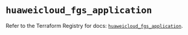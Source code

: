 # `huaweicloud_fgs_application`

Refer to the Terraform Registry for docs: [`huaweicloud_fgs_application`](https://registry.terraform.io/providers/huaweicloud/huaweicloud/1.71.1/docs/resources/fgs_application).
